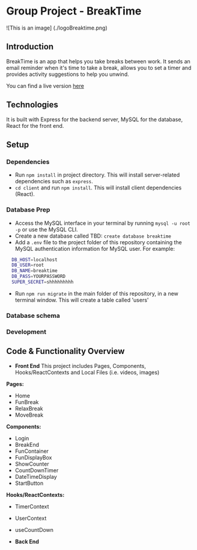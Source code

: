# Group Project - BreakTime

![This is an image] (./logoBreaktime.png)

## Introduction

BreakTime is an app that helps you take breaks between work. It sends an email reminder when it's time to take a break, allows you to set a timer and provides activity suggestions to help you unwind. 

You can find a live version [here](https://breaktime.herokuapp.com/)

## Technologies

It is built with Express for the backend server, MySQL for the database, React for the front end.

## Setup

### Dependencies

- Run `npm install` in project directory. This will install server-related dependencies such as `express`.
- `cd client` and run `npm install`. This will install client dependencies (React).

### Database Prep

- Access the MySQL interface in your terminal by running `mysql -u root -p` or use the MySQL CLI.
- Create a new database called TBD: `create database breaktime`
- Add a `.env` file to the project folder of this repository containing the MySQL authentication information for MySQL user. For example:

```bash
  DB_HOST=localhost
  DB_USER=root
  DB_NAME=breaktime
  DB_PASS=YOURPASSWORD
  SUPER_SECRET=shhhhhhhhh
```

- Run `npm run migrate` in the main folder of this repository, in a new terminal window. This will create a table called 'users'

### Database schema 


### Development

## Code & Functionality Overview

- **Front End**
This project includes Pages, Components, Hooks/ReactContexts and Local Files (i.e. videos, images)

**Pages:**
- Home
- FunBreak
- RelaxBreak
- MoveBreak

**Components:**
- Login
- BreakEnd
- FunContainer
- FunDisplayBox
- ShowCounter
- CountDownTimer
- DateTimeDisplay
- StartButton
 
**Hooks/ReactContexts:** 
- TimerContext
- UserContext
- useCountDown
 
- **Back End**



